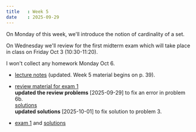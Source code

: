 ```yaml
---
title   : Week 5
date    : 2025-09-29
---
```


On Monday of this week, we'll introduce the notion of cardinality of a set.

On Wednesday we'll review for the first midterm exam which will take
place in class on Friday Oct 3 (10:30-11:20).

I won't collect any homework Monday Oct 6.

- [lecture notes](/course-content/bridge-to-higher-math.pdf)  (updated. Week 5 material begins on p. 39).

- [review material for exam 1](/course-content/exam1-review.pdf)   
  **updated the review problems** [2025-09-29] to fix an error in problem 6b.   
  [solutions](/course-content/exam1-review-sols.pdf)  
  **updated solutions** [2025-10-01] to fix solution to problem 3.

- [exam 1](/course-content/exam1.pdf)
  and [solutions](/course-content/exam1-solutions.pdf)
